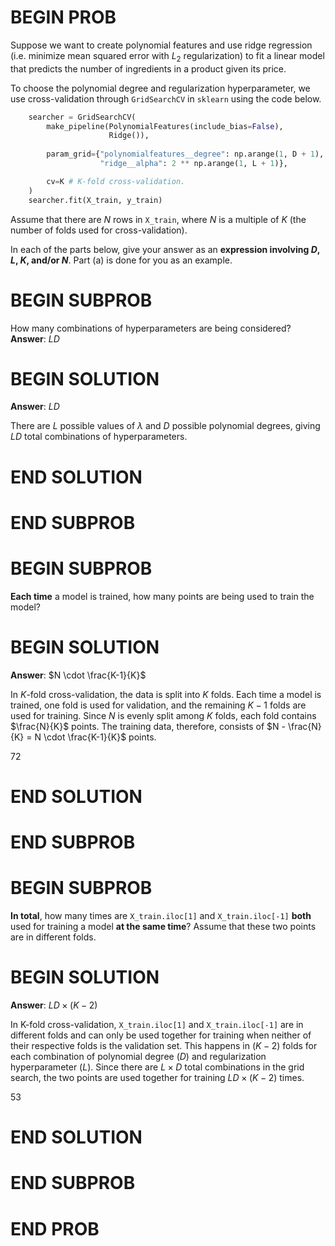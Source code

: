 # BEGIN PROB

Suppose we want to create polynomial features and use ridge regression
(i.e. minimize mean squared error with $L_2$ regularization) to fit a
linear model that predicts the number of ingredients in a product given
its price.

To choose the polynomial degree and regularization hyperparameter, we
use cross-validation through `GridSearchCV` in `sklearn` using the code
below.

```python
    searcher = GridSearchCV(
        make_pipeline(PolynomialFeatures(include_bias=False), 
                      Ridge()),
        
        param_grid={"polynomialfeatures__degree": np.arange(1, D + 1), 
                    "ridge__alpha": 2 ** np.arange(1, L + 1)},

        cv=K # K-fold cross-validation.
    ) 
    searcher.fit(X_train, y_train)
```
Assume that there are $N$ rows in `X_train`, where $N$ is a multiple of
$K$ (the number of folds used for cross-validation).

In each of the parts below, give your answer as an **expression
involving $D$, $L$, $K$, and/or $N$**. Part (a) is done for you as an
example.

# BEGIN SUBPROB

How many combinations of hyperparameters are being considered?
**Answer**: $LD$

# BEGIN SOLUTION
**Answer**: $LD$

There are $L$ possible values of $\lambda$ and $D$ possible polynomial degrees, giving $LD$ total combinations of hyperparameters.

# END SOLUTION

# END SUBPROB

# BEGIN SUBPROB

**Each time** a model is trained, how many points are being
used to train the model?

# BEGIN SOLUTION
**Answer**: $N \cdot \frac{K-1}{K}$

In $K$-fold cross-validation, the data is split into $K$ folds. Each time a model is trained, one fold is used for validation, and the remaining $K-1$ folds are used for training. Since $N$ is evenly split among $K$ folds, each fold contains $\frac{N}{K}$ points. The training data, therefore, consists of $N - \frac{N}{K} = N \cdot \frac{K-1}{K}$ points.

<average>72</average>

# END SOLUTION

# END SUBPROB

# BEGIN SUBPROB

**In total**, how many times are `X_train.iloc[1]` and
`X_train.iloc[-1]` **both** used for training a model **at the same
time**? Assume that these two points are in different folds.

# BEGIN SOLUTION
**Answer**: $LD \times (K-2)$

In K-fold cross-validation, `X_train.iloc[1]` and `X_train.iloc[-1]` are in different folds and can only be used together for training when neither of their respective folds is the validation set. This happens in $(K-2)$ folds for each combination of polynomial degree ($D$) and regularization hyperparameter ($L$). Since there are $L \times D$ total combinations in the grid search, the two points are used together for training $LD \times (K-2)$ times.

<average>53</average>

# END SOLUTION

# END SUBPROB

# END PROB